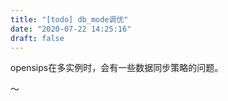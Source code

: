 ```yaml
---
title: "[todo] db_mode调优"
date: "2020-07-22 14:25:16"
draft: false
---
```

opensips在多实例时，会有一些数据同步策略的问题。

～

